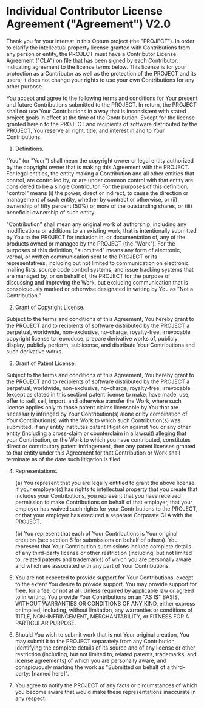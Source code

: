 # Individual Contributor License Agreement ("Agreement") V2.0 

Thank you for your interest in this Optum project (the "PROJECT"). In order to clarify the intellectual property license granted with Contributions from any person or entity, the PROJECT must have a Contributor License Agreement ("CLA") on file that has been signed by each Contributor, indicating agreement to the license terms below. This license is for your protection as a Contributor as well as the protection of the PROJECT and its users; it does not change your rights to use your own Contributions for any other purpose. 

You accept and agree to the following terms and conditions for Your present and future Contributions submitted to the PROJECT. In return, the PROJECT shall not use Your Contributions in a way that is inconsistent with stated project goals in effect at the time of the Contribution. Except for the license granted herein to the PROJECT and recipients of software distributed by the PROJECT, You reserve all right, title, and interest in and to Your Contributions. 
1.	Definitions.

"You" (or "Your") shall mean the copyright owner or legal entity authorized by the copyright owner that is making this Agreement with the PROJECT. For legal entities, the entity making a Contribution and all other entities that control, are controlled by, or are under common control with that entity are considered to be a single Contributor. For the purposes of this definition, "control" means (i) the power, direct or indirect, to cause the direction or management of such entity, whether by contract or otherwise, or (ii) ownership of fifty percent (50%) or more of the outstanding shares, or (iii) beneficial ownership of such entity.

"Contribution" shall mean any original work of authorship, including any modifications or additions to an existing work, that is intentionally submitted by You to the PROJECT for inclusion in, or documentation of, any of the products owned or managed by the PROJECT (the "Work"). For the purposes of this definition, "submitted" means any form of electronic, verbal, or written communication sent to the PROJECT or its representatives, including but not limited to communication on electronic mailing lists, source code control systems, and issue tracking systems that are managed by, or on behalf of, the PROJECT for the purpose of discussing and improving the Work, but excluding communication that is conspicuously marked or otherwise designated in writing by You as "Not a Contribution." 

2.	Grant of Copyright License. 

Subject to the terms and conditions of this Agreement, You hereby grant to the PROJECT and to recipients of software distributed by the PROJECT a perpetual, worldwide, non-exclusive, no-charge, royalty-free, irrevocable copyright license to reproduce, prepare derivative works of, publicly display, publicly perform, sublicense, and distribute Your Contributions and such derivative works. 

3.	Grant of Patent License. 

Subject to the terms and conditions of this Agreement, You hereby grant to the PROJECT and to recipients of software distributed by the PROJECT a perpetual, worldwide, non-exclusive, no-charge, royalty-free, irrevocable (except as stated in this section) patent license to make, have made, use, offer to sell, sell, import, and otherwise transfer the Work, where such license applies only to those patent claims licensable by You that are necessarily infringed by Your Contribution(s) alone or by combination of Your Contribution(s) with the Work to which such Contribution(s) was submitted. If any entity institutes patent litigation against You or any other entity (including a cross-claim or counterclaim in a lawsuit) alleging that your Contribution, or the Work to which you have contributed, constitutes direct or contributory patent infringement, then any patent licenses granted to that entity under this Agreement for that Contribution or Work shall terminate as of the date such litigation is filed. 

4.	Representations.

    (a)	You represent that you are legally entitled to grant the above license. If your employer(s) has rights to intellectual property that you create that includes your Contributions, you represent that you have received permission to make Contributions on behalf of that employer, that your employer has waived such rights for your Contributions to the PROJECT, or that your employer has executed a separate Corporate CLA with the PROJECT. 

    (b)	You represent that each of Your Contributions is Your original creation (see section 6 for submissions on behalf of others). You represent that Your Contribution submissions include complete details of any third-party license or other restriction (including, but not limited to, related patents and trademarks) of which you are personally aware and which are associated with any part of Your Contributions. 

5.   You are not expected to provide support for Your Contributions, except to the extent You desire to provide support. You may provide support for free, for a fee, or not at all. Unless required by applicable law or agreed to in writing, You provide Your Contributions on an "AS IS" BASIS, WITHOUT WARRANTIES OR CONDITIONS OF ANY KIND, either express or implied, including, without limitation, any warranties or conditions of TITLE, NON-INFRINGEMENT, MERCHANTABILITY, or FITNESS FOR A PARTICULAR PURPOSE.

6.  Should You wish to submit work that is not Your original creation, You may submit it to the PROJECT separately from any Contribution, identifying the complete details of its source and of any license or other restriction (including, but not limited to, related patents, trademarks, and license agreements) of which you are personally aware, and conspicuously marking the work as "Submitted on behalf of a third-party: [named here]".

7.  You agree to notify the PROJECT of any facts or circumstances of which you become aware that would make these representations inaccurate in any respect. 
